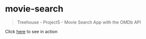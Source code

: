 # movie-search
> Treehouse - Project5 - Movie Search App with the OMDb API

Click [here](https://anoopmundathan.github.io/movie-search/) to see in action 

